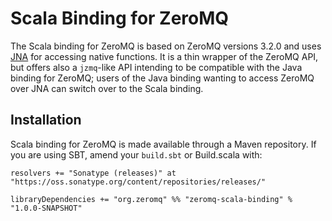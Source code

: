 # Scala Binding for ZeroMQ

The Scala binding for ZeroMQ is based on ZeroMQ versions 3.2.0 and uses [JNA][]
for accessing native functions. It is a thin wrapper of the ZeroMQ API, but
offers also a `jzmq`-like API intending to be compatible with the Java binding
for ZeroMQ; users of the Java binding wanting to access ZeroMQ over JNA can
switch over to the Scala binding.

[JNA]: https://github.com/twall/jna

## Installation

Scala binding for ZeroMQ is made available through a Maven repository. If
you are using SBT, amend your `build.sbt` or Build.scala with:

````
resolvers += "Sonatype (releases)" at "https://oss.sonatype.org/content/repositories/releases/"

libraryDependencies += "org.zeromq" %% "zeromq-scala-binding" % "1.0.0-SNAPSHOT"
````
